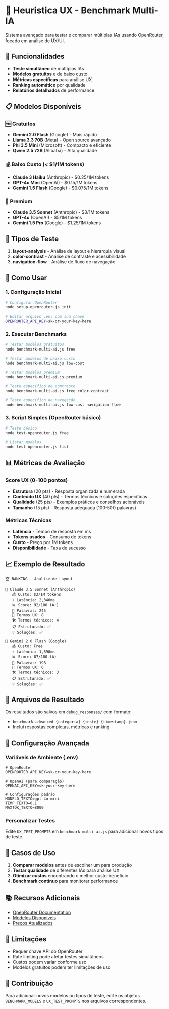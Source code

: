 # 🚀 Heuristica UX - Benchmark Multi-IA

Sistema avançado para testar e comparar múltiplas IAs usando OpenRouter, focado em análise de UX/UI.

## 🎯 Funcionalidades

- **Teste simultâneo** de múltiplas IAs
- **Modelos gratuitos** e de baixo custo
- **Métricas específicas** para análise UX
- **Ranking automático** por qualidade
- **Relatórios detalhados** de performance

## 📋 Modelos Disponíveis

### 🆓 Gratuitos
- **Gemini 2.0 Flash** (Google) - Mais rápido
- **Llama 3.3 70B** (Meta) - Open source avançado
- **Phi 3.5 Mini** (Microsoft) - Compacto e eficiente
- **Qwen 2.5 72B** (Alibaba) - Alta qualidade

### 💰 Baixo Custo (< $1/1M tokens)
- **Claude 3 Haiku** (Anthropic) - $0.25/1M tokens
- **GPT-4o Mini** (OpenAI) - $0.15/1M tokens
- **Gemini 1.5 Flash** (Google) - $0.075/1M tokens

### 💎 Premium
- **Claude 3.5 Sonnet** (Anthropic) - $3/1M tokens
- **GPT-4o** (OpenAI) - $5/1M tokens
- **Gemini 1.5 Pro** (Google) - $1.25/1M tokens

## 🧪 Tipos de Teste

1. **layout-analysis** - Análise de layout e hierarquia visual
2. **color-contrast** - Análise de contraste e acessibilidade
3. **navigation-flow** - Análise de fluxo de navegação

## 🚀 Como Usar

### 1. Configuração Inicial

```bash
# Configurar OpenRouter
node setup-openrouter.js init

# Editar arquivo .env com sua chave
OPENROUTER_API_KEY=sk-or-your-key-here
```

### 2. Executar Benchmarks

```bash
# Testar modelos gratuitos
node benchmark-multi-ai.js free

# Testar modelos de baixo custo
node benchmark-multi-ai.js low-cost

# Testar modelos premium
node benchmark-multi-ai.js premium

# Teste específico de contraste
node benchmark-multi-ai.js free color-contrast

# Teste específico de navegação
node benchmark-multi-ai.js low-cost navigation-flow
```

### 3. Script Simples (OpenRouter básico)

```bash
# Teste básico
node test-openrouter.js free

# Listar modelos
node test-openrouter.js list
```

## 📊 Métricas de Avaliação

### Score UX (0-100 pontos)
- **Estrutura** (20 pts) - Resposta organizada e numerada
- **Conteúdo UX** (40 pts) - Termos técnicos e soluções específicas
- **Qualidade** (25 pts) - Exemplos práticos e conselhos acionáveis
- **Tamanho** (15 pts) - Resposta adequada (100-500 palavras)

### Métricas Técnicas
- **Latência** - Tempo de resposta em ms
- **Tokens usados** - Consumo de tokens
- **Custo** - Preço por 1M tokens
- **Disponibilidade** - Taxa de sucesso

## 📈 Exemplo de Resultado

```
🏆 RANKING - Análise de Layout

🥇 Claude 3.5 Sonnet (Anthropic)
   💰 Custo: $3/1M tokens
   ⚡ Latência: 2,340ms
   📊 Score: 92/100 (A+)
   📝 Palavras: 245
   🔧 Termos UX: 8
   🛠️ Termos técnicos: 4
   📋 Estruturado: ✅
   💡 Soluções: ✅

🥈 Gemini 2.0 Flash (Google)
   💰 Custo: Free
   ⚡ Latência: 1,890ms
   📊 Score: 87/100 (A)
   📝 Palavras: 198
   🔧 Termos UX: 6
   🛠️ Termos técnicos: 3
   📋 Estruturado: ✅
   💡 Soluções: ✅
```

## 💾 Arquivos de Resultado

Os resultados são salvos em `debug_responses/` com formato:
- `benchmark-advanced-{categoria}-{teste}-{timestamp}.json`
- Inclui respostas completas, métricas e ranking

## 🔧 Configuração Avançada

### Variáveis de Ambiente (.env)
```env
# OpenRouter
OPENROUTER_API_KEY=sk-or-your-key-here

# OpenAI (para comparação)
OPENAI_API_KEY=sk-your-key-here

# Configurações padrão
MODELO_TEXTO=gpt-4o-mini
TEMP_TEXTO=0.1
MAXTOK_TEXTO=8000
```

### Personalizar Testes
Edite `UX_TEST_PROMPTS` em `benchmark-multi-ai.js` para adicionar novos tipos de teste.

## 🎯 Casos de Uso

1. **Comparar modelos** antes de escolher um para produção
2. **Testar qualidade** de diferentes IAs para análise UX
3. **Otimizar custos** encontrando o melhor custo-benefício
4. **Benchmark contínuo** para monitorar performance

## 📚 Recursos Adicionais

- [OpenRouter Documentation](https://openrouter.ai/docs)
- [Modelos Disponíveis](https://openrouter.ai/models)
- [Preços Atualizados](https://openrouter.ai/pricing)

## 🚨 Limitações

- Requer chave API do OpenRouter
- Rate limiting pode afetar testes simultâneos
- Custos podem variar conforme uso
- Modelos gratuitos podem ter limitações de uso

## 🤝 Contribuição

Para adicionar novos modelos ou tipos de teste, edite os objetos `BENCHMARK_MODELS` e `UX_TEST_PROMPTS` nos arquivos correspondentes.


